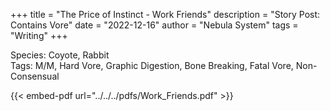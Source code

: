 +++
title = "The Price of Instinct - Work Friends"
description = "Story Post: Contains Vore"
date = "2022-12-16"
author = "Nebula System"
tags = "Writing"
+++

Species: Coyote, Rabbit\
Tags: M/M, Hard Vore, Graphic Digestion, Bone Breaking, Fatal Vore, Non-Consensual

{{< embed-pdf url="../../../pdfs/Work_Friends.pdf" >}}